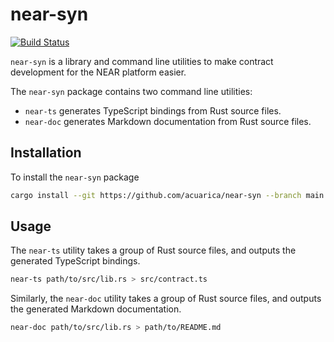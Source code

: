 # near-syn

[![Build Status](https://github.com/acuarica/near-syn/actions/workflows/near-syn.yml/badge.svg)](https://github.com/acuarica/near-syn/actions/)

`near-syn` is a library and command line utilities to
make contract development for the NEAR platform easier.

The `near-syn` package contains two command line utilities:

- `near-ts` generates TypeScript bindings from Rust source files.
- `near-doc` generates Markdown documentation from Rust source files.

## Installation

To install the `near-syn` package

```sh
cargo install --git https://github.com/acuarica/near-syn --branch main
```

## Usage

The `near-ts` utility takes a group of Rust source files,
and outputs the generated TypeScript bindings.

```sh
near-ts path/to/src/lib.rs > src/contract.ts
```

Similarly, the `near-doc` utility takes a group of Rust source files,
and outputs the generated Markdown documentation.

```sh
near-doc path/to/src/lib.rs > path/to/README.md
```
